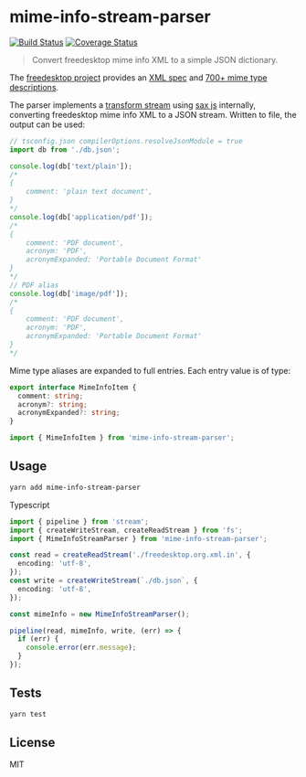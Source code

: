 # mime-info-stream-parser

[![Build Status](https://travis-ci.org/efcmeg/mime-info-stream-parser.svg?branch=master)](https://travis-ci.org/efcmeg/mime-info-stream-parser)
[![Coverage Status](https://coveralls.io/repos/github/efcmeg/mime-info-stream-parser/badge.svg?branch=master)](https://coveralls.io/github/efcmeg/mime-info-stream-parser?branch=master)

> Convert freedesktop mime info XML to a simple JSON dictionary.

The [freedesktop project](https://www.freedesktop.org/) provides an [XML spec](https://freedesktop.org/wiki/Specifications/shared-mime-info-spec/) and [700+ mime type descriptions](https://gitlab.freedesktop.org/xdg/shared-mime-info/-/blob/master/data/freedesktop.org.xml.in).

The parser implements a [transform stream](https://nodejs.org/api/stream.html#stream_implementing_a_transform_stream) using [sax js](https://www.npmjs.com/package/sax) internally, converting freedesktop mime info XML to a JSON stream. Written to file, the output can be used:

```ts
// tsconfig.json compilerOptions.resolveJsonModule = true
import db from './db.json';

console.log(db['text/plain']);
/*
{
    comment: 'plain text document',
}
*/
console.log(db['application/pdf']);
/*
{
    comment: 'PDF document',
    acronym: 'PDF',
    acronymExpanded: 'Portable Document Format'
}
*/
// PDF alias
console.log(db['image/pdf']);
/*
{
    comment: 'PDF document',
    acronym: 'PDF',
    acronymExpanded: 'Portable Document Format'
}
*/
```

Mime type aliases are expanded to full entries. Each entry value is of type:

```ts
export interface MimeInfoItem {
  comment: string;
  acronym?: string;
  acronymExpanded?: string;
}
```

```ts
import { MimeInfoItem } from 'mime-info-stream-parser';
```

## Usage

```sh
yarn add mime-info-stream-parser
```

Typescript

```ts
import { pipeline } from 'stream';
import { createWriteStream, createReadStream } from 'fs';
import { MimeInfoStreamParser } from 'mime-info-stream-parser';

const read = createReadStream('./freedesktop.org.xml.in', {
  encoding: 'utf-8',
});
const write = createWriteStream(`./db.json`, {
  encoding: 'utf-8',
});

const mimeInfo = new MimeInfoStreamParser();

pipeline(read, mimeInfo, write, (err) => {
  if (err) {
    console.error(err.message);
  }
});
```

## Tests

```sh
yarn test
```

## License

MIT
